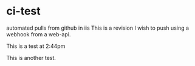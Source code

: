 # ci-test
automated pulls from github  in iis
This is a revision I wish to push using a webhook from a web-api.

This is a test at 2:44pm

This is another test.

